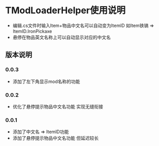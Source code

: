 # TModLoaderHelper使用说明

- 编辑.cs文件时输入Item+物品中文名可以自动变为ItemID 如Item铁镐 => ItemID.IronPickaxe
- 悬停在物品英文名称上可以自动显示对应的中文名
## 版本说明

### 0.0.3
- 添加了左下角显示mod名称的功能

### 0.0.2
- 优化了悬停提示物品中文名功能 实现无缝衔接

### 0.0.1
- 添加了中文名 => ItemID功能
- 添加了悬停提示物品中文名功能 但延迟较长